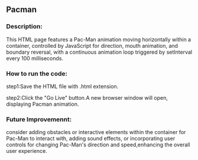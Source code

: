 ## Pacman

### Description:

This HTML page features a Pac-Man animation moving horizontally within a container, controlled by JavaScript for direction,
mouth animation, and boundary reversal, with a continuous animation loop triggered by setInterval every 100 milliseconds.

### How to run the code:

step1:Save the HTML file with .html extension.

step2:Click the "Go Live" button.A new browser window will open, displaying  Pacman animation.

### Future Improvemennt:

consider adding obstacles or interactive elements within the container for Pac-Man to interact with, adding sound 
effects, or incorporating user controls for changing Pac-Man's direction and speed,enhancing the overall user experience.
